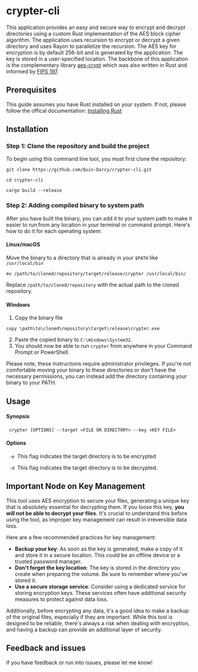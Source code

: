 # crypter-cli
This application provides an easy and secure way to encrypt and decrypt directories using a custom Rust implementation of the AES block cipher algorithm. 
The application uses recursion to encrypt or decrypt a given directory and uses Rayon to parallelize the recursion. The AES key for encryption is by default 
256-bit and is generated by the application. The key is stored in a user-specified location. The backbone of this application is the complementary library
[aes-crypt](https://github.com/Quin-Darcy/aes_crypt) which was also written in Rust and informed by [FIPS 197](https://csrc.nist.gov/publications/detail/fips/197/final).

## Prerequisites
This guide assumes you have Rust installed on your system. If not, please follow the offical documentation: [Installing Rust](https://web.mit.edu/rust-lang_v1.25/arch/amd64_ubuntu1404/share/doc/rust/html/book/first-edition/getting-started.html)


## Installation
### Step 1: Clone the repository and build the project
To begin using this command line tool, you must first clone the repository:
```
git clone https://github.com/Quin-Darcy/crypter-cli.git
```
```
cd crypter-cli
```
```
cargo build --release
```

### Step 2: Adding compiled binary to system path
After you have built the binary, you can add it to your system path to make it easier to run from any location in your terminal or command prompt. Here's how
to do it for each operating system:

#### Linux/macOS
Move the binary to a directory that is already in your `$PATH` like `/usr/local/bin`
```
mv /path/to/cloned/repository/target/release/crypter /usr/local/bin/
```
Replace `/path/to/cloned/repository` with the actual path to the cloned repository.

#### Windows
1. Copy the binary file
```
copy \path\to\cloned\repository\target\release\crypter.exe
```
2. Paste the copied binary to `C:\Windows\System32`.
3. You should now be able to run `crypter` from anywhere in your Command Prompt or PowerShell.

Please note, these instructions require administrator privileges. If you're not comfortable moving your binary to these directories or don't have the 
necessary permissions, you can instead add the directory containing your binary to your PATH.

## Usage
#### Synopsis
&nbsp; `crypter [OPTIONS] --target <FILE OR DIRECTORY> --key <KEY FILE>`

#### Options
&nbsp; `-e`&nbsp; This flag indicates the target directory is to be encrypted

&nbsp; `-d`&nbsp; This flag indicates the target directory is to be decrypted. 


## Important Node on Key Management
This tool uses AES encryption to secure your files, generating a unique key that is absolutely essential for decrypting them. If you loose this key, **you 
will not be able to decrypt your files**. It's crucial to understand this before using the tool, as improper key management can result in irreversible data loss.

Here are a few recommended practices for key management:
* **Backup your key**: As soon as the key is generated, make a copy of it and store it in a secure location. This could be an offline device or a trusted password manager.
* **Don't forget the key location**: The key is stored in the directory you create when preparing the volume. Be sure to remember where you've stored it.
* **Use a secure storage service**: Consider using a dedicated service for storing encryption keys. These services often have additional security measures to protect against data loss. 

Additionally, before encrypting any data, it's a good idea to make a backup of the original files, especially if they are important. While this tool is 
designed to be reliable, there's always a risk when dealing with encryption, and having a backup can provide an additional layer of security.

## Feedback and issues
If you have feedback or run into issues, please let me know!
